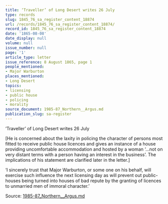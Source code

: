 ```yaml
---
title: ‘Traveller’ of Long Desert writes 26 July
type: records
slug: 1845_76_sa_register_content_18874
url: /records/1845_76_sa_register_content_18874/
record_id: 1845_76_sa_register_content_18874
date: '1865-08-08'
date_display: null
volume: null
issue_number: null
page: '1'
article_type: letter
issue_reference: 8 August 1865, page 1
people_mentioned:
- Major Warburton
places_mentioned:
- Long Desert
topics:
- licensing
- public house
- policing
- morality
source_document: 1985-87_Northern__Argus.md
publication_slug: sa-register
---
```


‘Traveller’ of Long Desert writes 26 July

[He is concerned about the laxity in policing the character of persons most fitted to receive public house licences and gives an instance of a house providing uncomfortable accommodation and hosted by a woman ‘…not on very distant terms with a person having an interest in the business’.  The implications of his statement are clarified later in the letter.]

‘I sincerely trust that Major Warburton, or some one on his behalf, will exercise such influence  the next licensing day as will prevent out public-houses being turned into houses of bad repute by the granting of licences to unmarried men of immoral character.’


Source: [1985-87_Northern__Argus.md](/downloads/markdown/1985-87_Northern__Argus.md)
